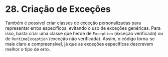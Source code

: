 # 28. Criação de Exceções

Também é possível criar classes de exceção personalizadas para representar erros específicos, evitando o uso de exceções genéricas. Para isso, basta criar uma classe que herde de `Exception` (exceção verificada) ou de `RuntimeException` (exceção não verificada). Assim, o código torna-se mais claro e compreensível, já que as exceções específicas descrevem melhor o tipo de erro.
